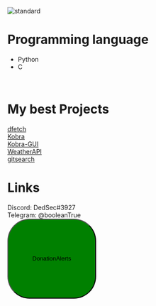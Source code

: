 ![standard](https://user-images.githubusercontent.com/55799553/125281396-9e13d500-e32f-11eb-98b5-8d7b3e4af0eb.gif)
<h1>Programming language</h1>
<ul>
  <li>Python</li>
  <li>C</li>
</ul>
<br/>

# My best Projects
<a href="https://github.com/DedSec77/dfetch">dfetch</a>
<br/>
<a href="https://github.com/DedSec77/Kobra">Kobra</a>
<br/>
<a href="https://github.com/DedSec77/Kobra-GUI">Kobra-GUI</a>
<br/>
<a href="https://github.com/DedSec77/WeatherAPI">WeatherAPI</a>
<br/>
<a href="https://github.com/DedSec77/gitsearch">gitsearch</a>
# Links
Discord: DedSec#3927
<br/>
Telegram: @booleanTrue
<br/>
<button href="">DonationAlerts</button>
<style>
  button{
    width: 200px;
    height: 180px;
    background-color: green;
    border-radius: 50px;
  }
</style>
<br/>
<br/>
